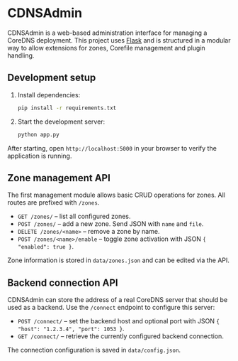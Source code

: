 # CDNSAdmin

CDNSAdmin is a web-based administration interface for managing a CoreDNS deployment. This project uses [Flask](https://flask.palletsprojects.com/) and is structured in a modular way to allow extensions for zones, Corefile management and plugin handling.

## Development setup

1. Install dependencies:
   ```bash
   pip install -r requirements.txt
   ```
2. Start the development server:
   ```bash
   python app.py
   ```

After starting, open `http://localhost:5000` in your browser to verify the application is running.

## Zone management API

The first management module allows basic CRUD operations for zones. All routes are prefixed with `/zones`.

* `GET /zones/` – list all configured zones.
* `POST /zones/` – add a new zone. Send JSON with `name` and `file`.
* `DELETE /zones/<name>` – remove a zone by name.
* `POST /zones/<name>/enable` – toggle zone activation with JSON `{ "enabled": true }`.

Zone information is stored in `data/zones.json` and can be edited via the API.

## Backend connection API

CDNSAdmin can store the address of a real CoreDNS server that should be used as
a backend. Use the `/connect` endpoint to configure this server:

* `POST /connect/` – set the backend host and optional port with JSON
  `{ "host": "1.2.3.4", "port": 1053 }`.
* `GET /connect/` – retrieve the currently configured backend connection.

The connection configuration is saved in `data/config.json`.
